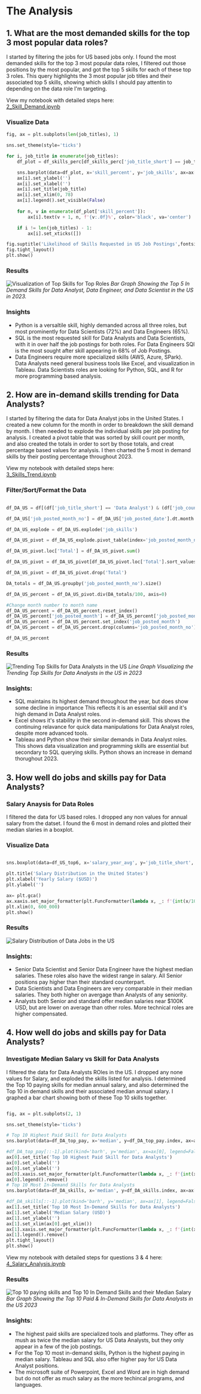 # The Analysis

## 1. What are the most demanded skills for the top 3 most popular data roles?

I started by filtering the jobs for US based jobs only. I found the most demanded skills for the top 3 most popular data roles, I filtered out those positions by the most popular, and got the top 5 skills for each of these top 3 roles. This query highlights the 3 most popular job titles and their associated top 5 skills, showing which skills I should pay attentin to depending on the data role I'm targeting.

View my notebook with detailed steps here:  
[2_Skill_Demand.ipynb](3_Project/2_Skill_Demand.ipynb)

### Visualize Data

```python
fig, ax = plt.subplots(len(job_titles), 1)

sns.set_theme(style='ticks')

for i, job_title in enumerate(job_titles):
    df_plot = df_skills_perc[df_skills_perc['job_title_short'] == job_title].head(5)

    sns.barplot(data=df_plot, x='skill_percent', y='job_skills', ax=ax[i], hue='skill_count', palette='dark:teal_r')
    ax[i].set_ylabel('')
    ax[i].set_xlabel('')
    ax[i].set_title(job_title)
    ax[i].set_xlim(0, 78)
    ax[i].legend().set_visible(False)
    
    for n, v in enumerate(df_plot['skill_percent']):
        ax[i].text(v + 1, n, f'{v:.0f}%', color='black', va='center')

    if i != len(job_titles) - 1:
        ax[i].set_xticks([])

fig.suptitle('Likelihood of Skills Requested in US Job Postings',fontsize=15)
fig.tight_layout()
plt.show()
```

### Results

![Visualization of Top Skills for Top Roles](3_Project/images/skill_demand_all_data_roles.png) 
*Bar Graph Showing the Top 5 In Demand Skills for Data Analyst, Data Engineer, and Data Scientist in the US in 2023.*

### Insights

- Python is a versaltile skill, highly demanded across all three roles, but most prominently for Data Scientists (72%) and Data Engineers (65%). 
- SQL is the most requested skill for Data Analysts and Data Scientists, with it in over half the job postings for both roles. For Data Engineers SQl is the most sought after skill appearing in 68% of Job Postings.
- Data Engineers require more specialized skills (AWS, Azure, SPark). Data Analysts need general business tools like Excel, and visualization in Tableau. Data Scientists roles are looking for Python, SQL, and R for more programming based analysis. 



## 2. How are in-demand skills trending for Data Analysts?

I started by filtering the data for Data Analyst jobs in the United States. I created a new column for the month in order to breakdown the skill demand by month. I then needed to explode the individual skills per job posting for analysis. I created a pivot table that was sorted by skill count per month, and also created the totals in order to sort by those totals, and creat percentage based values for analysis. I then charted the 5 most in demand skills by their posting percentage throughout 2023.

View my notebook with detailed steps here:  
[3_Skills_Trend.ipynb](3_Project/3_Skills_Trend.ipynb)

### Filter/Sort/Format the Data

```python

df_DA_US = df[(df['job_title_short'] == 'Data Analyst') & (df['job_country'] == 'United States')].copy()

df_DA_US['job_posted_month_no'] = df_DA_US['job_posted_date'].dt.month

df_DA_US_explode = df_DA_US.explode('job_skills')

df_DA_US_pivot = df_DA_US_explode.pivot_table(index='job_posted_month_no', columns='job_skills', aggfunc='size', fill_value=0)

df_DA_US_pivot.loc['Total'] = df_DA_US_pivot.sum()

df_DA_US_pivot = df_DA_US_pivot[df_DA_US_pivot.loc['Total'].sort_values(ascending=False).index]

df_DA_US_pivot = df_DA_US_pivot.drop('Total')

DA_totals = df_DA_US.groupby('job_posted_month_no').size()

df_DA_US_percent = df_DA_US_pivot.div(DA_totals/100, axis=0)

#Change month number to month name
df_DA_US_percent = df_DA_US_percent.reset_index()
df_DA_US_percent['job_posted_month'] = df_DA_US_percent['job_posted_month_no'].apply(lambda x: pd.to_datetime(str(x), format='%m').strftime('%b'))
df_DA_US_percent = df_DA_US_percent.set_index('job_posted_month')
df_DA_US_percent = df_DA_US_percent.drop(columns='job_posted_month_no')

df_DA_US_percent

```

### Results

![Trending Top Skills for Data Analysts in the US](3_Project/images/Skill_trends_data_analyst_US.png)
*Line Graph Visualizing the Trending Top Skills for Data Analysts in the US in 2023*

### Insights:

* SQL maintains its highest demand throughout the year, but does show some decline in importance This reflects it is an essential skill and it's high demand in Data Analyst roles.
* Excel shows it's stability in the second in-demand skill. This shows the continuing relavance for quick data manipulations for Data Analyst roles, despite more advanced tools.
* Tableau and Python show their similar demands in Data Analyst roles.  This shows data visualization and programming skills are essential but secondary to SQL querying skills. Python shows an increase in demand thorughout 2023.

## 3. How well do jobs and skills pay for Data Analysts?

### Salary Anaysis for Data Roles
I filtered the data for US based roles. I dropped any non values for annual salary from the datset. I found the 6 most in demand roles and plotted their median slaries in a boxplot.

### Visualize Data

```python

sns.boxplot(data=df_US_top6, x='salary_year_avg', y='job_title_short', order=job_order)

plt.title('Salary Distribution in the United States')
plt.xlabel('Yearly Salary ($USD)')
plt.ylabel('')

ax= plt.gca()
ax.xaxis.set_major_formatter(plt.FuncFormatter(lambda x, _: f'{int(x/1000)}K'))
plt.xlim(0, 600_000)
plt.show()

```

### Results

![Salary Distribution of Data Jobs in the US](3_Project/images/Salary_distribution_Top6_Data_Roles_US.png)

### Insights:
* Senior Data Scientist and Senior Data Engineer have the highest median salaries. These roles also have the widest range in salary. All Senior positions pay higher than their standard counterpart.
* Data Scientists and Data Engineers are very comparable in their median salaries. They both higher on avergage than Analysts of any seniority.
* Analysts both Senior and standard offer median salaries near $100K USD, but are lower on average than other roles. More technical roles are higher compensated.

## 4. How well do jobs and skills pay for Data Analysts?

### Investigate Median Salary vs Skill for Data Analysts
I filtered the data for Data Analysts ROles in the US. I dropped any none values for Salary, and exploded the skills listed for analysis. I determined the Top 10 paying skills for median annual salary, and also determined the Top 10 in demand skills and their associated median annual salary. I graphed a bar chart showing both of these Top 10 skills together.

```python

fig, ax = plt.subplots(2, 1)

sns.set_theme(style='ticks')

# Top 10 Highest Paid Skill for Data Analysts
sns.barplot(data=df_DA_top_pay, x='median', y=df_DA_top_pay.index, ax=ax[0], hue='median', palette='dark:teal_r')

#df_DA_top_pay[::-1].plot(kind='barh', y='median', ax=ax[0], legend=False)
ax[0].set_title('Top 10 Highest Paid Skill for Data Analysts')
ax[0].set_xlabel('')
ax[0].set_ylabel('')
ax[0].xaxis.set_major_formatter(plt.FuncFormatter(lambda x, _: f'{int(x/1000)}K'))
ax[0].legend().remove()
# Top 10 Most In-Demand Skills for Data Analysts
sns.barplot(data=df_DA_skills, x='median', y=df_DA_skills.index, ax=ax[1], hue='median', palette='light:teal')

#df_DA_skills[::-1].plot(kind='barh', y='median', ax=ax[1], legend=False)
ax[1].set_title('Top 10 Most In-Demand Skills for Data Analysts')
ax[1].set_xlabel('Median Salary (USD)')
ax[1].set_ylabel('')
ax[1].set_xlim(ax[0].get_xlim())
ax[1].xaxis.set_major_formatter(plt.FuncFormatter(lambda x, _: f'{int(x/1000)}K'))
ax[1].legend().remove()
plt.tight_layout()
plt.show()

```
View my notebook with detailed steps for questions 3 & 4 here:  
[4_Salary_Analysis.ipynb](3_Project/4_Salary_Analysis.ipynb)

### Results

![Top 10 paying skills and Top 10 In Demand Skills and their Median Salary](3_Project/images/Top_10_paid_skill_in_demand_skill_DA_US.png)*Bar Graph Showing the Top 10 Paid & In-Demand Skills for Data Analysts in the US 2023*

### Insights:
* The highest paid skills are specialized tools and platforms. They offer as mush as twice the median salary for US Data Analysts, but they only appear in a few of the job postings.
* For the Top 10 most in-demand skills, Python is the highest paying in median salary. Tableau and SQL also offer higher pay for US Data Analyst positions.
* The microsoft suite of Powerpoint, Excel and Word are in high demand but do not offer as much salary as the more techincal programs, and languages.